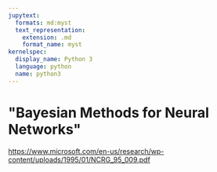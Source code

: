 ```yaml
---
jupytext:
  formats: md:myst
  text_representation:
    extension: .md
    format_name: myst
kernelspec:
  display_name: Python 3
  language: python
  name: python3
---
```


# "Bayesian Methods for Neural Networks"

https://www.microsoft.com/en-us/research/wp-content/uploads/1995/01/NCRG_95_009.pdf